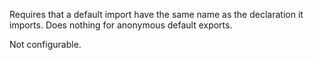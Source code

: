 
Requires that a default import have the same name as the declaration it imports.
Does nothing for anonymous default exports.

Not configurable.